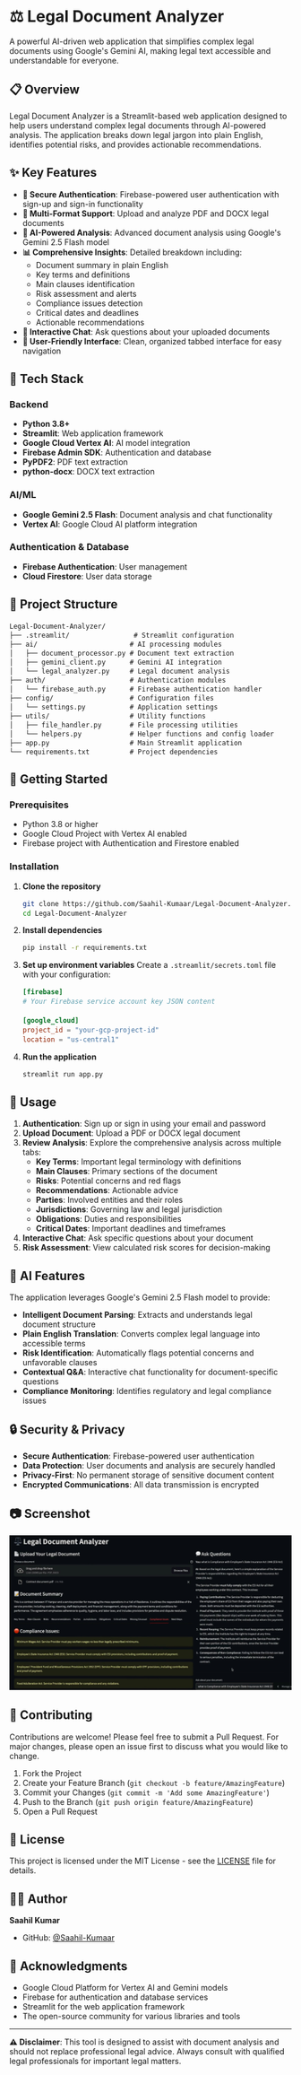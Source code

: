 # ⚖️ Legal Document Analyzer

A powerful AI-driven web application that simplifies complex legal documents using Google's Gemini AI, making legal text accessible and understandable for everyone.

## 📋 Overview

Legal Document Analyzer is a Streamlit-based web application designed to help users understand complex legal documents through AI-powered analysis. The application breaks down legal jargon into plain English, identifies potential risks, and provides actionable recommendations.

## ✨ Key Features

- **🔐 Secure Authentication**: Firebase-powered user authentication with sign-up and sign-in functionality
- **📄 Multi-Format Support**: Upload and analyze PDF and DOCX legal documents
- **🤖 AI-Powered Analysis**: Advanced document analysis using Google's Gemini 2.5 Flash model
- **📊 Comprehensive Insights**: Detailed breakdown including:
  - Document summary in plain English
  - Key terms and definitions
  - Main clauses identification
  - Risk assessment and alerts
  - Compliance issues detection
  - Critical dates and deadlines
  - Actionable recommendations
- **💬 Interactive Chat**: Ask questions about your uploaded documents
- **🎯 User-Friendly Interface**: Clean, organized tabbed interface for easy navigation

## 🔧 Tech Stack

### Backend
- **Python 3.8+**
- **Streamlit**: Web application framework
- **Google Cloud Vertex AI**: AI model integration
- **Firebase Admin SDK**: Authentication and database
- **PyPDF2**: PDF text extraction
- **python-docx**: DOCX text extraction

### AI/ML
- **Google Gemini 2.5 Flash**: Document analysis and chat functionality
- **Vertex AI**: Google Cloud AI platform integration

### Authentication & Database
- **Firebase Authentication**: User management
- **Cloud Firestore**: User data storage

## 📁 Project Structure

```
Legal-Document-Analyzer/
├── .streamlit/                # Streamlit configuration
├── ai/                       # AI processing modules
│   ├── document_processor.py # Document text extraction
│   ├── gemini_client.py      # Gemini AI integration
│   └── legal_analyzer.py     # Legal document analysis
├── auth/                     # Authentication modules
│   └── firebase_auth.py      # Firebase authentication handler
├── config/                   # Configuration files
│   └── settings.py           # Application settings
├── utils/                    # Utility functions
│   ├── file_handler.py       # File processing utilities
│   └── helpers.py            # Helper functions and config loader
├── app.py                    # Main Streamlit application
└── requirements.txt          # Project dependencies
```

## 🚀 Getting Started

### Prerequisites
- Python 3.8 or higher
- Google Cloud Project with Vertex AI enabled
- Firebase project with Authentication and Firestore enabled

### Installation

1. **Clone the repository**
   ```bash
   git clone https://github.com/Saahil-Kumaar/Legal-Document-Analyzer.git
   cd Legal-Document-Analyzer
   ```

2. **Install dependencies**
   ```bash
   pip install -r requirements.txt
   ```

3. **Set up environment variables**
   Create a `.streamlit/secrets.toml` file with your configuration:
   ```toml
   [firebase]
   # Your Firebase service account key JSON content
   
   [google_cloud]
   project_id = "your-gcp-project-id"
   location = "us-central1"
   ```

4. **Run the application**
   ```bash
   streamlit run app.py
   ```

## 📝 Usage

1. **Authentication**: Sign up or sign in using your email and password
2. **Upload Document**: Upload a PDF or DOCX legal document
3. **Review Analysis**: Explore the comprehensive analysis across multiple tabs:
   - **Key Terms**: Important legal terminology with definitions
   - **Main Clauses**: Primary sections of the document
   - **Risks**: Potential concerns and red flags
   - **Recommendations**: Actionable advice
   - **Parties**: Involved entities and their roles
   - **Jurisdictions**: Governing law and legal jurisdiction
   - **Obligations**: Duties and responsibilities
   - **Critical Dates**: Important deadlines and timeframes
4. **Interactive Chat**: Ask specific questions about your document
5. **Risk Assessment**: View calculated risk scores for decision-making

## 🤖 AI Features

The application leverages Google's Gemini 2.5 Flash model to provide:
- **Intelligent Document Parsing**: Extracts and understands legal document structure
- **Plain English Translation**: Converts complex legal language into accessible terms
- **Risk Identification**: Automatically flags potential concerns and unfavorable clauses
- **Contextual Q&A**: Interactive chat functionality for document-specific questions
- **Compliance Monitoring**: Identifies regulatory and legal compliance issues

## 🔒 Security & Privacy

- **Secure Authentication**: Firebase-powered user authentication
- **Data Protection**: User documents and analysis are securely handled
- **Privacy-First**: No permanent storage of sensitive document content
- **Encrypted Communications**: All data transmission is encrypted

## 📷 Screenshot
![Screenshot here](images/final.jpg)

## 🤝 Contributing

Contributions are welcome! Please feel free to submit a Pull Request. For major changes, please open an issue first to discuss what you would like to change.

1. Fork the Project
2. Create your Feature Branch (`git checkout -b feature/AmazingFeature`)
3. Commit your Changes (`git commit -m 'Add some AmazingFeature'`)
4. Push to the Branch (`git push origin feature/AmazingFeature`)
5. Open a Pull Request

## 📄 License

This project is licensed under the MIT License - see the [LICENSE](LICENSE) file for details.

## 👨‍💻 Author

**Saahil Kumar**
- GitHub: [@Saahil-Kumaar](https://github.com/Saahil-Kumaar)

## 🙏 Acknowledgments

- Google Cloud Platform for Vertex AI and Gemini models
- Firebase for authentication and database services
- Streamlit for the web application framework
- The open-source community for various libraries and tools

---

**⚠️ Disclaimer**: This tool is designed to assist with document analysis and should not replace professional legal advice. Always consult with qualified legal professionals for important legal matters.
